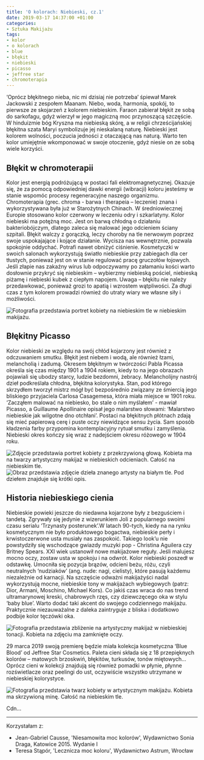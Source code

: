 ```yaml
---
title: 'O kolorach: Niebieski, cz.1'
date: 2019-03-17 14:37:00 +01:00
categories:
- Sztuka Makijażu
tags:
- kolor
- o kolorach
- blue
- błękit
- niebieski
- picasso
- jeffree star
- chromoterapia
---
```


‘Oprócz błękitnego nieba, nic mi dzisiaj nie potrzeba’ śpiewał Marek Jackowski z zespołem Maanam. Niebo, woda, harmonia, spokój, to pierwsze ze skojarzeń z kolorem niebieskim. Faraon zabierał błękit ze sobą do sarkofagu, gdyż wierzył w jego magiczną moc przynoszącą szczęście. W hinduizmie bóg Kryszna ma niebieską skórę, a w religii chrześcijańskiej błękitna szata Maryi symbolizuje jej nieskalaną naturę. Niebieski jest kolorem wolności, poczucia jedności z otaczającą nas naturą. Warto ten kolor umiejętnie wkomponować w swoje otoczenie, gdyż niesie on ze sobą wiele korzyści. 

## Błękit w chromoterapii

Kolor jest energią podróżującą w postaci fali elektromagnetycznej. Okazuje się, że za pomocą odpowiedniej dawki energii (wibracji) koloru jesteśmy w stanie wspomóc procesy regeneracyjne naszego organizmu. Chromoterapia (grec. chroma - barwa i therapeia – leczenie) znana i wykorzystywana była już w Starożytnych Chinach. W średniowiecznej Europie stosowano kolor czerwony w leczeniu odry i szkarlatyny.
Kolor niebieski ma potężną moc. Jest on barwą chłodną o działaniu bakteriobójczym, dlatego zaleca się malować jego odcieniem ściany szpitali. Błękit walczy z gorączką, leczy choroby na tle nerwowym poprzez swoje uspokajające i kojące działanie. Wycisza nas wewnętrznie, pozwala spokojnie oddychać. Potrafi nawet obniżyć ciśnienie. Kosmetyczki w swoich salonach wykorzystują światło niebieskie przy zabiegach dla cer tłustych, ponieważ jest on w stanie regulować pracę gruczołów łojowych. Jeśli złapie nas zakaźny wirus lub odpoczywamy po załamaniu kości warto dosłownie przykryć się niebieskim – wybierzmy niebieską pościel, niebieską piżamę i niebieski kubek z ciepłym napojem. Uwaga – błękitu nie należy przedawkować, ponieważ grozi to apatią i wzrostem wątpliwości. Za długi czas z tym kolorem prowadzi również do utraty wiary we własne siły i możliwości. 

![Fotografia przedstawia portret kobiety na niebieskim tle w niebieskim makijażu.](https://assets0.ello.co/uploads/asset/attachment/9219474/ello-optimized-1f8ab21e.jpg)

## Błękitny Picasso

Kolor niebieski ze względu na swój chłód kojarzony jest również z odczuwaniem smutku. Błękit jest niebem i wodą, ale również łzami, melancholią i zadumą. Okresem błękitnym w twórczości Pabla Picassa określa się czas między 1901 a 1904 rokiem, kiedy to na jego obrazach pojawiali się ubodzy starcy, ludzie bezdomni, żebracy. Melancholijny nastrój dzieł podkreślała chłodna, błękitna kolorystyka. Stan, pod którego skrzydłem tworzył mistrz mógł być bezpośrednio związany ze śmiercią jego bliskiego przyjaciela Carlosa Casagemesa, która miała miejsce w 1901 roku. ‘Zacząłem malować na niebiesko, bo stale o nim myślałem’ - mawiał Picasso, a Guillaume Apollinaire opisał jego malarstwo słowami: ‘Malarstwo niebieskie jak wilgotne dno otchłani’. Postaci na błękitnych płótnach zdają się mieć papierową cerę i puste oczy niewidzące sensu życia. Sam sposób kładzenia farby przypomina kontemplacyjny rytuał smutku i zamyślenia. Niebieski okres kończy się wraz z nadejściem okresu różowego w 1904 roku.

![Zdjęcie przedstawia portret kobiety z przekrzywioną głową. Kobieta ma na twarzy artystyczny makijaż w niebieskich odcieniach. Całość na niebieskim tle.](https://assets0.ello.co/uploads/asset/attachment/9219481/ello-optimized-5f6baa7d.jpg)
![Obraz przedstawia zdjęcie dzieła znanego artysty na białym tle. Pod dziełem znajduje się krótki opis.]()

## Historia niebieskiego cienia

Niebieskie powieki jeszcze do niedawna kojarzone były z bezguściem i tandetą. Zgrywały się jedynie z wizerunkiem Joli z popularnego swoimi czasu serialu ‘Trzynasty posterunek’.W latach 90-tych, kiedy na na rynku kosmetycznym nie było produktowego bogactwa, niebieskie perły i krwistoczerwone usta musiały nas zaspokoić. Takiego look’u nie powstydziły się wschodzące gwiazdy muzyki pop - Christina Aguilera czy Britney Spears. XXI wiek ustanowił nowe makijażowe reguły. Jeśli malujesz mocno oczy, zostaw usta w spokoju i na odwrót. Kolor niebieski poszedł w odstawkę. Umocniła się pozycja brązów, odcieni beżu, różu, czyli neutralnych ‘nudziaków’ (ang. nude: nagi, cielisty), które pasują każdemu niezależnie od karnacji. Na szczęście odważni makijażyści nadal wykorzystują mocne, niebieskie tony w makijażach wybiegowych (patrz: Dior, Armani, Moschino, Michael Kors). Co jakiś czas wraca do nas trend ultramarynowej kreski, chabrowych rzęs, czy dziewczęcego oka w stylu ‘baby blue’. Warto dodać taki akcent do swojego codziennego makijażu. Praktycznie niezauważalne z daleka zaintryguje z bliska i dodatkowo podbije kolor tęczówki oka.

![Fotografia przedstawia zbliżenie na artystyczny makijaż w niebieskiej tonacji. Kobieta na zdjęciu ma zamknięte oczy.](https://assets1.ello.co/uploads/asset/attachment/9219477/ello-optimized-aae598a0.jpg)

29 marca 2019 swoją premierę będzie miała kolekcja kosmetyczna ‘Blue Blood’ od Jeffree Star Cosmetics. Paleta cieni składa się z 18 przepięknych kolorów – matowych brzoskwiń, błękitów, turkusów, tonów miętowych… Oprócz cieni w kolekcji znajdują się również pomadki w płynie, płynne rozświetlacze oraz peelingi do ust, oczywiście wszystko utrzymane w niebieskiej kolorystyce.

![Fotografia przedstawia twarz kobiety w artystycznym makijażu. Kobieta ma skrzywioną minę. Całość na niebieskim tle.](https://assets2.ello.co/uploads/asset/attachment/9219478/ello-optimized-fe604dbd.jpg)

Cdn...

----------------

Korzystałam z:

* Jean-Gabriel Causse, 'Niesamowita moc kolorów', Wydawnictwo Sonia Draga, Katowice 2015. Wydanie I
* Teresa Stąpór, 'Lecznicza moc koloru', Wydawnictwo Astrum, Wrocław